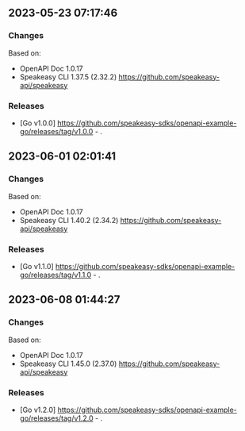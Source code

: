 

## 2023-05-23 07:17:46
### Changes
Based on:
- OpenAPI Doc 1.0.17 
- Speakeasy CLI 1.37.5 (2.32.2) https://github.com/speakeasy-api/speakeasy
### Releases
- [Go v1.0.0] https://github.com/speakeasy-sdks/openapi-example-go/releases/tag/v1.0.0 - .

## 2023-06-01 02:01:41
### Changes
Based on:
- OpenAPI Doc 1.0.17 
- Speakeasy CLI 1.40.2 (2.34.2) https://github.com/speakeasy-api/speakeasy
### Releases
- [Go v1.1.0] https://github.com/speakeasy-sdks/openapi-example-go/releases/tag/v1.1.0 - .

## 2023-06-08 01:44:27
### Changes
Based on:
- OpenAPI Doc 1.0.17 
- Speakeasy CLI 1.45.0 (2.37.0) https://github.com/speakeasy-api/speakeasy
### Releases
- [Go v1.2.0] https://github.com/speakeasy-sdks/openapi-example-go/releases/tag/v1.2.0 - .